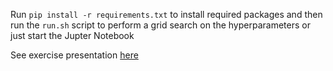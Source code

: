 Run `pip install -r requirements.txt` to install required packages and then run the `run.sh` script to perform a grid search on the hyperparameters or just start the Jupter Notebook 

See exercise presentation [here](https://drive.google.com/open?id=1ZoqQ-QCS_GSGlDdwNJ473LhsEbYUjxwDlbmUNTTcC9E)
